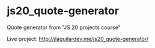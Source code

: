 # js20_quote-generator
Quote generator from "JS 20 projects course"

Live project: http://jlaguilardev.me/js20_quote-generator/
